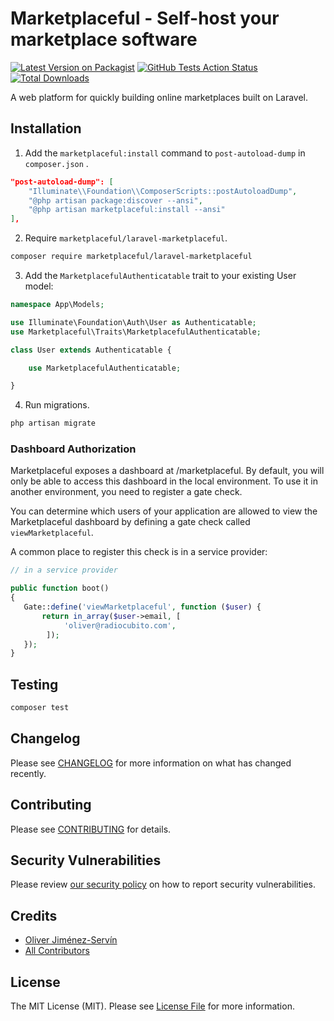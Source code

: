 # Marketplaceful - Self-host your marketplace software

[![Latest Version on Packagist](https://img.shields.io/packagist/v/marketplaceful/laravel-marketplaceful.svg?style=flat-square)](https://packagist.org/packages/marketplaceful/laravel-marketplaceful)
[![GitHub Tests Action Status](https://img.shields.io/github/workflow/status/marketplaceful/laravel-marketplaceful/run-tests?label=tests)](https://github.com/marketplaceful/laravel-marketplaceful/actions?query=workflow%3Arun-tests+branch%3Amaster)
[![Total Downloads](https://img.shields.io/packagist/dt/marketplaceful/laravel-marketplaceful.svg?style=flat-square)](https://packagist.org/packages/marketplaceful/laravel-marketplaceful)

A web platform for quickly building online marketplaces built on Laravel.

## Installation

1. Add the `marketplaceful:install` command to `post-autoload-dump` in `composer.json` .

``` json
"post-autoload-dump": [
    "Illuminate\\Foundation\\ComposerScripts::postAutoloadDump",
    "@php artisan package:discover --ansi",
    "@php artisan marketplaceful:install --ansi"
],
```

2. Require `marketplaceful/laravel-marketplaceful`.

``` bash
composer require marketplaceful/laravel-marketplaceful
```

3. Add the `MarketplacefulAuthenticatable` trait to your existing User model:

``` php
namespace App\Models;

use Illuminate\Foundation\Auth\User as Authenticatable;
use Marketplaceful\Traits\MarketplacefulAuthenticatable;

class User extends Authenticatable {

    use MarketplacefulAuthenticatable;

}
```

4. Run migrations.

``` bash
php artisan migrate
```

### Dashboard Authorization
Marketplaceful exposes a dashboard at /marketplaceful. By default, you will only be able to access this dashboard in the local environment. To use it in another environment, you need to register a gate check.

You can determine which users of your application are allowed to view the Marketplaceful dashboard by defining a gate check called `viewMarketplaceful`.

A common place to register this check is in a service provider:

```php
// in a service provider

public function boot()
{
   Gate::define('viewMarketplaceful', function ($user) {
       return in_array($user->email, [
            'oliver@radiocubito.com',
        ]);
   });
}
```

## Testing

``` bash
composer test
```

## Changelog

Please see [CHANGELOG](CHANGELOG.md) for more information on what has changed recently.

## Contributing

Please see [CONTRIBUTING](.github/CONTRIBUTING.md) for details.

## Security Vulnerabilities

Please review [our security policy](../../security/policy) on how to report security vulnerabilities.

## Credits

- [Oliver Jiménez-Servín](https://github.com/oliverds)
- [All Contributors](../../contributors)

## License

The MIT License (MIT). Please see [License File](LICENSE.md) for more information.
